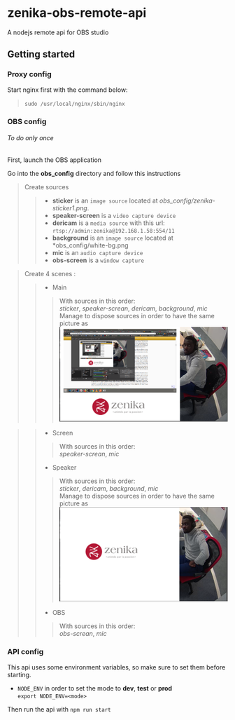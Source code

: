 # zenika-obs-remote-api
A nodejs remote api for OBS studio

## Getting started

### Proxy config 

Start nginx first with the command below:
> `sudo /usr/local/nginx/sbin/nginx`

### OBS config
###### To do only once  
First, launch the OBS application

Go into the **obs_config** directory and follow this instructions

> Create sources
>> - **sticker** is an `image source` located at *obs_config/zenika-sticker1.png*.
>> - **speaker-screen** is a `video capture device` 
>> - **dericam** is a `media source` with this url: `rtsp://admin:zenika@192.168.1.58:554/11`
>> - **background** is an `image source` located at *obs_config/white-bg.png
>> - **mic** is an `audio capture device`
>> - **obs-screen** is a `window capture`

> Create 4 scenes : 
>> - Main
>>> With sources in this order:  
>>> *sticker*, *speaker-screan*, *dericam*, *background*, *mic*  
>>> Manage to dispose sources in order to have the same picture as
![scene_main!](/obs_config/scene_main.png "scene_main")

>> - Screen
>>> With sources in this order:  
>>> *speaker-screan*, *mic*  
>> - Speaker
>>> With sources in this order:  
>>> *sticker*, *dericam*, *background*, *mic*  
>>> Manage to dispose sources in order to have the same picture as
![scene_speaker!](/obs_config/scene_speaker.png "scene_speaker")
>> - OBS
>>> With sources in this order:  
>>> *obs-screan*, *mic*  

### API config

This api uses some environment variables, so make sure to set them before starting.
* `NODE_ENV` in order to set the mode to **dev**, **test** or **prod**  
`export NODE_ENV=<mode>`

Then run the api with `npm run start`
